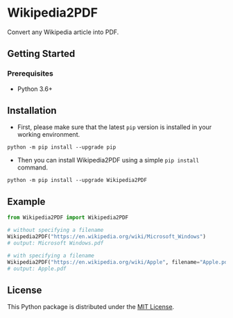 # Wikipedia2PDF
Convert any Wikipedia article into PDF.

## Getting Started
### Prerequisites
- Python 3.6+

## Installation
- First, please make sure that the latest `pip` version is installed in your working environment.
```
python -m pip install --upgrade pip
```

- Then you can install Wikipedia2PDF using a simple `pip install` command.
```
python -m pip install --upgrade Wikipedia2PDF
```

## Example

```py
from Wikipedia2PDF import Wikipedia2PDF

# without specifying a filename 
Wikipedia2PDF("https://en.wikipedia.org/wiki/Microsoft_Windows")
# output: Microsoft Windows.pdf

# with specifying a filename 
Wikipedia2PDF("https://en.wikipedia.org/wiki/Apple", filename="Apple.pdf")
# output: Apple.pdf
```

## License
This Python package is distributed under the [MIT License](https://mit-license.org/).
